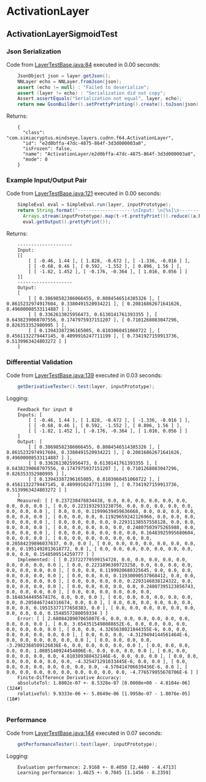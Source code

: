 # ActivationLayer
## ActivationLayerSigmoidTest
### Json Serialization
Code from [LayerTestBase.java:84](../../../../../../../../../MindsEye/src/test/java/com/simiacryptus/mindseye/layers/LayerTestBase.java#L84) executed in 0.00 seconds: 
```java
    JsonObject json = layer.getJson();
    NNLayer echo = NNLayer.fromJson(json);
    assert (echo != null) : "Failed to deserialize";
    assert (layer != echo) : "Serialization did not copy";
    Assert.assertEquals("Serialization not equal", layer, echo);
    return new GsonBuilder().setPrettyPrinting().create().toJson(json);
```

Returns: 

```
    {
      "class": "com.simiacryptus.mindseye.layers.cudnn.f64.ActivationLayer",
      "id": "e2d0bffa-47dc-4875-864f-3d3d000003a0",
      "isFrozen": false,
      "name": "ActivationLayer/e2d0bffa-47dc-4875-864f-3d3d000003a0",
      "mode": 0
    }
```



### Example Input/Output Pair
Code from [LayerTestBase.java:121](../../../../../../../../../MindsEye/src/test/java/com/simiacryptus/mindseye/layers/LayerTestBase.java#L121) executed in 0.00 seconds: 
```java
    SimpleEval eval = SimpleEval.run(layer, inputPrototype);
    return String.format("--------------------\nInput: \n[%s]\n--------------------\nOutput: \n%s",
      Arrays.stream(inputPrototype).map(t->t.prettyPrint()).reduce((a,b)->a+",\n"+b).get(),
      eval.getOutput().prettyPrint());
```

Returns: 

```
    --------------------
    Input: 
    [[
    	[ [ -0.46, 1.44 ], [ 1.828, -0.672 ], [ -1.336, -0.016 ] ],
    	[ [ -0.68, 0.46 ], [ 0.592, -1.552 ], [ 0.896, 1.56 ] ],
    	[ [ -1.82, 1.452 ], [ -0.176, -0.364 ], [ 1.016, 0.056 ] ]
    ]]
    --------------------
    Output: 
    [
    	[ [ 0.38698582386066455, 0.8084546514385326 ], [ 0.8615232974917604, 0.3380491520934221 ], [ 0.20816862671641626, 0.49600008533114887 ] ],
    	[ [ 0.3362613025956473, 0.6130141761393355 ], [ 0.6438239068707556, 0.1747975937151207 ], [ 0.7101268083047296, 0.826353352980995 ] ],
    	[ [ 0.13943387296165005, 0.8103060451060722 ], [ 0.4561132279447145, 0.4099916247711199 ], [ 0.7341927159913736, 0.5139963424803272 ] ]
    ]
```



### Differential Validation
Code from [LayerTestBase.java:139](../../../../../../../../../MindsEye/src/test/java/com/simiacryptus/mindseye/layers/LayerTestBase.java#L139) executed in 0.03 seconds: 
```java
    getDerivativeTester().test(layer, inputPrototype);
```
Logging: 
```
    Feedback for input 0
    Inputs: [
    	[ [ -0.46, 1.44 ], [ 1.828, -0.672 ], [ -1.336, -0.016 ] ],
    	[ [ -0.68, 0.46 ], [ 0.592, -1.552 ], [ 0.896, 1.56 ] ],
    	[ [ -1.82, 1.452 ], [ -0.176, -0.364 ], [ 1.016, 0.056 ] ]
    ]
    Output: [
    	[ [ 0.38698582386066455, 0.8084546514385326 ], [ 0.8615232974917604, 0.3380491520934221 ], [ 0.20816862671641626, 0.49600008533114887 ] ],
    	[ [ 0.3362613025956473, 0.6130141761393355 ], [ 0.6438239068707556, 0.1747975937151207 ], [ 0.7101268083047296, 0.826353352980995 ] ],
    	[ [ 0.13943387296165005, 0.8103060451060722 ], [ 0.4561132279447145, 0.4099916247711199 ], [ 0.7341927159913736, 0.5139963424803272 ] ]
    ]
    Measured: [ [ 0.237230476834438, 0.0, 0.0, 0.0, 0.0, 0.0, 0.0, 0.0, 0.0, 0.0 ], [ 0.0, 0.2231932933238756, 0.0, 0.0, 0.0, 0.0, 0.0, 0.0, 0.0, 0.0 ], [ 0.0, 0.0, 0.11999639459636668, 0.0, 0.0, 0.0, 0.0, 0.0, 0.0, 0.0 ], [ 0.0, 0.0, 0.0, 0.11929659242126966, 0.0, 0.0, 0.0, 0.0, 0.0, 0.0 ], [ 0.0, 0.0, 0.0, 0.0, 0.22931138557558128, 0.0, 0.0, 0.0, 0.0, 0.0 ], [ 0.0, 0.0, 0.0, 0.0, 0.0, 0.24807503975265988, 0.0, 0.0, 0.0, 0.0 ], [ 0.0, 0.0, 0.0, 0.0, 0.0, 0.0, 0.16483925995680604, 0.0, 0.0, 0.0 ], [ 0.0, 0.0, 0.0, 0.0, 0.0, 0.0, 0.0, 0.20584239896037637, 0.0, 0.0 ], [ 0.0, 0.0, 0.0, 0.0, 0.0, 0.0, 0.0, 0.0, 0.1951492013618772, 0.0 ], [ 0.0, 0.0, 0.0, 0.0, 0.0, 0.0, 0.0, 0.0, 0.0, 0.1548509514259777 ] ]
    Implemented: [ [ 0.23722779599154728, 0.0, 0.0, 0.0, 0.0, 0.0, 0.0, 0.0, 0.0, 0.0 ], [ 0.0, 0.2231896389723258, 0.0, 0.0, 0.0, 0.0, 0.0, 0.0, 0.0, 0.0 ], [ 0.0, 0.0, 0.1199920680325645, 0.0, 0.0, 0.0, 0.0, 0.0, 0.0, 0.0 ], [ 0.0, 0.0, 0.0, 0.11930090537068412, 0.0, 0.0, 0.0, 0.0, 0.0, 0.0 ], [ 0.0, 0.0, 0.0, 0.0, 0.2293146838124322, 0.0, 0.0, 0.0, 0.0, 0.0 ], [ 0.0, 0.0, 0.0, 0.0, 0.0, 0.24807395123856743, 0.0, 0.0, 0.0, 0.0 ], [ 0.0, 0.0, 0.0, 0.0, 0.0, 0.0, 0.1648344495674176, 0.0, 0.0, 0.0 ], [ 0.0, 0.0, 0.0, 0.0, 0.0, 0.0, 0.0, 0.2058467244316674, 0.0, 0.0 ], [ 0.0, 0.0, 0.0, 0.0, 0.0, 0.0, 0.0, 0.0, 0.19515377177658383, 0.0 ], [ 0.0, 0.0, 0.0, 0.0, 0.0, 0.0, 0.0, 0.0, 0.0, 0.1548557280059334 ] ]
    Error: [ [ 2.6808428907065807E-6, 0.0, 0.0, 0.0, 0.0, 0.0, 0.0, 0.0, 0.0, 0.0 ], [ 0.0, 3.6543515498088652E-6, 0.0, 0.0, 0.0, 0.0, 0.0, 0.0, 0.0, 0.0 ], [ 0.0, 0.0, 4.3265638021844355E-6, 0.0, 0.0, 0.0, 0.0, 0.0, 0.0, 0.0 ], [ 0.0, 0.0, 0.0, -4.3129494144561464E-6, 0.0, 0.0, 0.0, 0.0, 0.0, 0.0 ], [ 0.0, 0.0, 0.0, 0.0, -3.2982368509126836E-6, 0.0, 0.0, 0.0, 0.0, 0.0 ], [ 0.0, 0.0, 0.0, 0.0, 0.0, 1.0885140924454806E-6, 0.0, 0.0, 0.0, 0.0 ], [ 0.0, 0.0, 0.0, 0.0, 0.0, 0.0, 4.810389388432146E-6, 0.0, 0.0, 0.0 ], [ 0.0, 0.0, 0.0, 0.0, 0.0, 0.0, 0.0, -4.325471291033445E-6, 0.0, 0.0 ], [ 0.0, 0.0, 0.0, 0.0, 0.0, 0.0, 0.0, 0.0, -4.570414706639436E-6, 0.0 ], [ 0.0, 0.0, 0.0, 0.0, 0.0, 0.0, 0.0, 0.0, 0.0, -4.776579955678706E-6 ] ]
    Finite-Difference Derivative Accuracy:
    absoluteTol: 1.8802e-07 +- 8.5328e-07 [0.0000e+00 - 4.8104e-06] (324#)
    relativeTol: 9.9333e-06 +- 5.8649e-06 [1.9958e-07 - 1.8076e-05] (18#)
    
```

### Performance
Code from [LayerTestBase.java:144](../../../../../../../../../MindsEye/src/test/java/com/simiacryptus/mindseye/layers/LayerTestBase.java#L144) executed in 0.07 seconds: 
```java
    getPerformanceTester().test(layer, inputPrototype);
```
Logging: 
```
    Evaluation performance: 2.9168 +- 0.4050 [2.4480 - 4.4713]
    Learning performance: 1.4625 +- 0.7045 [1.1456 - 8.2359]
    
```


